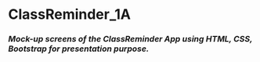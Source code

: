 # ClassReminder_1A
 
### ___Mock-up screens of the ClassReminder App using HTML, CSS, Bootstrap for presentation purpose.___

